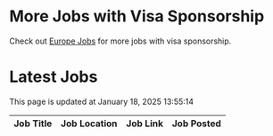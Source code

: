 # More Jobs with Visa Sponsorship

Check out [Europe Jobs](https://github.com/sureshparimi/europejobs#latest-jobs) for more jobs with visa sponsorship.

# Latest Jobs

This page is updated at January 18, 2025 13:55:14

| Job Title | Job Location | Job Link | Job Posted |
| --- | --- | --- | --- |
